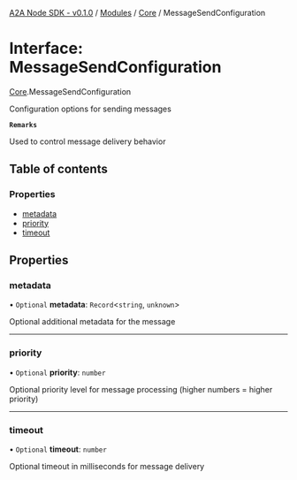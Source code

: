 [A2A Node SDK - v0.1.0](../README.md) / [Modules](../modules.md) / [Core](../modules/Core.md) / MessageSendConfiguration

# Interface: MessageSendConfiguration

[Core](../modules/Core.md).MessageSendConfiguration

Configuration options for sending messages

**`Remarks`**

Used to control message delivery behavior

## Table of contents

### Properties

- [metadata](Core.MessageSendConfiguration.md#metadata)
- [priority](Core.MessageSendConfiguration.md#priority)
- [timeout](Core.MessageSendConfiguration.md#timeout)

## Properties

### metadata

• `Optional` **metadata**: `Record`\<`string`, `unknown`\>

Optional additional metadata for the message

___

### priority

• `Optional` **priority**: `number`

Optional priority level for message processing (higher numbers = higher priority)

___

### timeout

• `Optional` **timeout**: `number`

Optional timeout in milliseconds for message delivery
